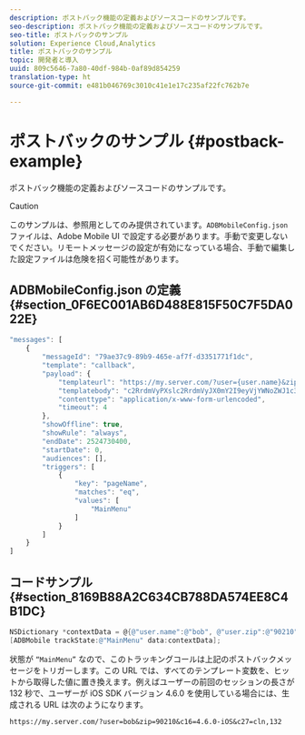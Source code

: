 ```yaml
---
description: ポストバック機能の定義およびソースコードのサンプルです。
seo-description: ポストバック機能の定義およびソースコードのサンプルです。
seo-title: ポストバックのサンプル
solution: Experience Cloud,Analytics
title: ポストバックのサンプル
topic: 開発者と導入
uuid: 809c5646-7a80-40df-984b-0af89d854259
translation-type: ht
source-git-commit: e481b046769c3010c41e1e17c235af22fc762b7e

---
```



# ポストバックのサンプル {#postback-example}

ポストバック機能の定義およびソースコードのサンプルです。

>[!CAUTION]
>
>このサンプルは、参照用としてのみ提供されています。`ADBMobileConfig.json` ファイルは、Adobe Mobile UI で設定する必要があります。手動で変更しないでください。リモートメッセージの設定が有効になっている場合、手動で編集した設定ファイルは危険を招く可能性があります。

## ADBMobileConfig.json の定義 {#section_0F6EC001AB6D488E815F50C7F5DA022E}

```js
"messages": [ 
    { 
        "messageId": "79ae37c9-89b9-465e-af7f-d3351771f1dc", 
        "template": "callback", 
        "payload": {  
            "templateurl": "https://my.server.com/?user={user.name}&zip={user.zip}&c16={%sdkver%}&c27=cln,{a.PrevSessionLength}", 
            "templatebody": "c2RrdmVyPXslc2RrdmVyJX0mY2I9eyVjYWNoZWJ1c3QlfSZjbGllbnRJZD17bi5jbGllbnQuaWR9JnRzPXsldGltZXN0YW1wVSV9JnRzej17JXRpbWVzdGFtcFolfQ==", 
            "contenttype": "application/x-www-form-urlencoded",  
            "timeout": 4 
        }, 
        "showOffline": true, 
        "showRule": "always", 
        "endDate": 2524730400, 
        "startDate": 0, 
        "audiences": [], 
        "triggers": [ 
            { 
                "key": "pageName", 
                "matches": "eq", 
                "values": [ 
                    "MainMenu" 
                ] 
            } 
        ] 
    } 
] 
```

## コードサンプル {#section_8169B88A2C634CB788DA574EE8C4B1DC}

```objective-c
NSDictionary *contextData = @{@"user.name":@"bob", @"user.zip":@"90210"}; 
[ADBMobile trackState:@"MainMenu" data:contextData];
```

状態が `“MainMenu”` なので、このトラッキングコールは上記のポストバックメッセージをトリガーします。この URL では、すべてのテンプレート変数を、ヒットから取得した値に置き換えます。例えばユーザーの前回のセッションの長さが 132 秒で、ユーザーが iOS SDK バージョン 4.6.0 を使用している場合には、生成される URL は次のようになります。

`https://my.server.com/?user=bob&zip=90210&c16=4.6.0-iOS&c27=cln,132`
